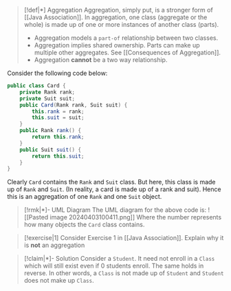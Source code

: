 
>[!def|*] Aggregation
>Aggregation, simply put, is a stronger form of [[Java Association]]. In aggregation, one class (aggregate or the whole) is made up of one or more instances of another class (parts).
>- Aggregation models a `part-of` relationship between two classes.
>- Aggregation implies shared ownership. Parts can make up multiple other aggregates. See [[Consequences of Aggregation]].
>- Aggregation **cannot** be a two way relationship.

Consider the following code below:
```Java
public class Card {
	private Rank rank;
	private Suit suit;
	public Card(Rank rank, Suit suit) {
		this.rank = rank;
		this.suit = suit;
	}
	public Rank rank() {
		return this.rank;
	}
	public Suit suit() {
		return this.suit;
	}
}
```
Clearly `Card` contains the `Rank` and `Suit` class. But here, this class is made up of `Rank` and `Suit`. (In reality, a card is made up of a rank and suit). Hence this is an aggregation of one `Rank` and one `Suit` object.

>[!rmk|*]- UML Diagram
>The UML diagram for the above code is:
>![[Pasted image 20240403100411.png]]
>Where the number represents how many objects the `Card` class contains. 
>

>[!exercise|1]
>Consider Exercise $1$ in [[Java Association]]. Explain why it is **not** an aggregation

>[!claim|*]- Solution
>Consider a `Student`. It need not enroll in a `Class` which will still exist even if $0$ students enroll. The same holds in reverse. In other words, a `Class` is not made up of `Student` and `Student` does not make up `Class`.
>

